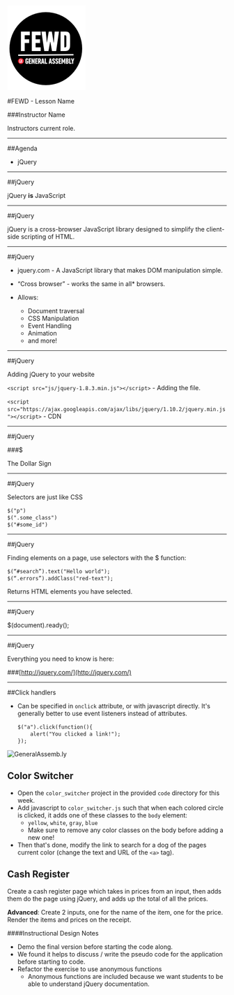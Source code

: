 ![GeneralAssemb.ly](../../img/icons/FEWD_Logo.png)

#FEWD - Lesson Name 

###Instructor Name

Instructors current role.

---


##Agenda

*	jQuery

---

##jQuery


jQuery __is__ JavaScript

---


##jQuery

jQuery is a cross-browser JavaScript library designed to simplify the client-side scripting of HTML.

---

##jQuery

*	jquery.com - A JavaScript library that makes DOM manipulation simple.

*	“Cross browser” - works the same in all* browsers. 

*	Allows:
	*	Document traversal
	*	CSS Manipulation
	*	Event Handling
	*	Animation
	*	and more!

---


##jQuery

Adding jQuery to your website

```<script src="js/jquery-1.8.3.min.js"></script>``` - Adding the file.

```<script src="https://ajax.googleapis.com/ajax/libs/jquery/1.10.2/jquery.min.js"></script>``` - CDN

---



##jQuery

###$

The Dollar Sign

---

##jQuery


Selectors are just like CSS

	$("p")
	$(".some_class")
	$("#some_id")

---

##jQuery

Finding elements on a page, use selectors with the $ function:

	$(“#search”).text("Hello world");
	$(“.errors”).addClass("red-text");

Returns HTML elements you have selected.

---


##jQuery

$(document).ready();

---


##jQuery

Everything you need to know is here: 

###[http://jquery.com/](http://jquery.com/)

---


##Click handlers

- Can be specified in `onclick` attribute, or with javascript directly. It's generally better to use event listeners instead of attributes.

	```
	$("a").click(function(){
		alert("You clicked a link!");
	});
	```


![GeneralAssemb.ly](../../img/icons/code_along.png)

## Color Switcher

- Open the `color_switcher` project in the provided `code` directory for this week. 
- Add javascript to `color_switcher.js` such that when each colored circle is clicked, it adds one of these classes to the `body` element:
	- `yellow`, `white`, `gray`, `blue`
	- Make sure to remove any color classes on the body before adding a new one!
- Then that's done, modify the link to search for a dog of the pages current color (change the text and URL of the `<a>` tag).


## Cash Register
 
Create a cash register page which takes in prices from an input, then adds them do the page using jQuery, and adds up the total of all the prices. 

**Advanced**: Create 2 inputs, one for the name of the item, one for the price. Render the items and prices on the receipt.
 
####Instructional Design Notes

*	Demo the final version before starting the code along.
*	We found it helps to discuss / write the pseudo code for the application before starting to code.
*	Refactor the exercise to use anonymous functions 
	*	Anonymous functions are included because we want students to be able to understand jQuery documentation.



